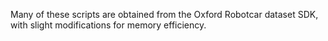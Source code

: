 Many of these scripts are obtained from the Oxford Robotcar dataset SDK, with slight modifications for memory efficiency.